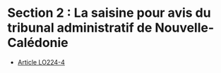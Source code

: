 # Section 2 : La saisine pour avis du tribunal administratif de Nouvelle-Calédonie

- [Article LO224-4](article-lo224-4.md)
